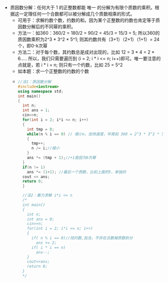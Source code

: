 * 质因数分解：任何大于 1 的正整数都能 唯一 的分解为有限个质数的乘积。根据这一定理任何一个合数都可以被分解成几个质数相乘的形式。
  * 可用于：求解约数个数，约数的和。因为某个正整数的约数也肯定等于质因数分解后的不同幂的乘积。
  * 方法一：如360：360/2 = 180/2 = 90/2 = 45/3 = 15/3 = 5; 所以360的质因数乘积为2^3 * 3^2 * 5^1; 则其约数共有（3+1）（2+1）（1+1）= 24个，即0-k次幂
  * 方法二：对于每个数，其约数总是成对出现的，比如 12 = 3 * 4 = 2 * 6..... 所以，我们只需要遍历到 (i = 2; i * i <= n; i++)即可。唯一要注意的点就是，若 i * i = n; 则只有一个约数，比如 25 = 5^2
  * 如本题：求一个正整数的约数的个数
  * ```c++
    //法1：质因数分解
    #include<iostream>
    using namespace std;
    int main()
    {
      int n;
      int ans = 1;
      cin>>n;
      for(int i = 2; i*i <= n; i++)
      {
        int tmp = 0;
        while(n % i == 0) // 缩小n，加快速度，毕竟如 360 = 2^3 * 3^2 * 5^1, 当除了3次2，则剩下的数就缩小了。注：肯定都是质数，因为如4，已经被2除过了，所以%4 != 0, 即合数都不可能出现，已被拆分为质数了
        {
          tmp++;
          n /= i;//缩小
        }
        ans *= (tmp + 1);//+1是因为0次幂
      }
      if(n != 1)
        ans *= (1+1); //最后一个质数，比如上面的5，单独的
      cout << ans;
      return 0;
      }

      //法2：暴力求解 i*i <= n
      /*
      int main()
      {
        int n;
        int ans = 0;
        cin>>n;
        for(int i = 2; i*i <= n; i++)
        {
          if( n % i == 0)//找约数,加法，不存在合数被质数拆分
            ans += 2;
          if( i * i == n)
            ans--;
        }
        cout<<ans;
        return 0;
      }
      */

